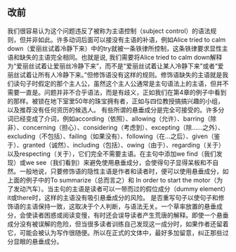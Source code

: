 ## 改前

我们很容易认为这个问题违反了被称为主语控制（subject control）的语法规则，但并非如此。许多动词后面可以接没有主语的补语，例如Alice tried to calm down（爱丽丝试着冷静下来）中的try就被一条铁律所控制，这条铁律要求显性主语和缺失的主语完全相同。也就是说, 我们需要将Alice tried to calm down解释为“爱丽丝试着让爱丽丝冷静下来”，而不是“爱丽丝试着让某人冷静下来”或者“爱丽丝试着让所有人冷静下来。”但修饰语没有这样的规则。修饰语缺失的主语就是我们读句子时假定的那个主人公，虽然这个主人公通常是主句语法上的主语，但并不需要一直是。问题并非不合乎语法，而是有歧义，正如我们在第4章的例子中看到的那样。被锁在地下室里50年的珠宝拥有者，正如与四位教授搞搞兴趣的小组，以及推荐没有任何资历的候选人。 
    有些所谓的悬垂成分是完全可接受的。许多分词已经变成了介词，例如according（依照）、allowing（允许）、barring（除非）、concerning（担心）、considering（考虑到）、excepting（除……之外）、excluding（不包括）、failing（如果没有）、following（在…之后）、given（鉴于）、granted（诚然）、including（包括）、owing（由于）、regarding（关于）以及respecting（关于），它们完全不需要主语。在主句中添加we find（我们发现）或we see（我们看到）来避免使用悬垂成分，会使得句子显得呆板和不自然。一般地说，只要修饰语的隐性主语是作者和读者时，便可以使用悬垂成分，如上面的例子中的To summarize（总而言之）和 In order to start the motor（为了发动汽车）。当主句的主语是读者可以一带而过的假位成分（dummy element）it或there时，这样的主语没有吸引悬垂成分的风险。 
是否重写句子以使句子和修饰语的主语保持一致，这取决于个人判断，与语法无关。一个草率放置的悬垂成分，会使读者困惑或阅读变慢，有时还会误导读者产生荒唐的解释。即使一个悬垂成分没有被误解的危险，但当很多读者训练自己发现这一成分时，如果作者还留着它，可能会被认为写作很随便。所以在正式的文体中，最好多加留意，纠正那些过分显眼的悬垂成分。
